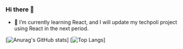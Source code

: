 ### Hi there 👋

- 🌱 I’m currently learning React, and I will update my techpoli project using React in the next period.

[![Anurag's GitHub stats](https://github-readme-stats.vercel.app/api?username=Apostolos172&hide=prs&count_private=true&theme=maroongold)]
[![Top Langs](https://github-readme-stats.vercel.app/api/top-langs/?username=Apostolos172&theme=panda&layout=compact&langs_count=7)]

<!--
**Apostolos172/Apostolos172** is a ✨ _special_ ✨ repository because its `README.md` (this file) appears on your GitHub profile.

Here are some ideas to get you started:

- 🔭 I’m currently working on ...
- 🌱 I’m currently learning React, javascript library
- 👯 I’m looking to collaborate on ...
- 🤔 I’m looking for help with ...
- 💬 Ask me about ...
- 📫 How to reach me: ...
- 😄 Pronouns: ...
- ⚡ Fun fact: ...
-->
